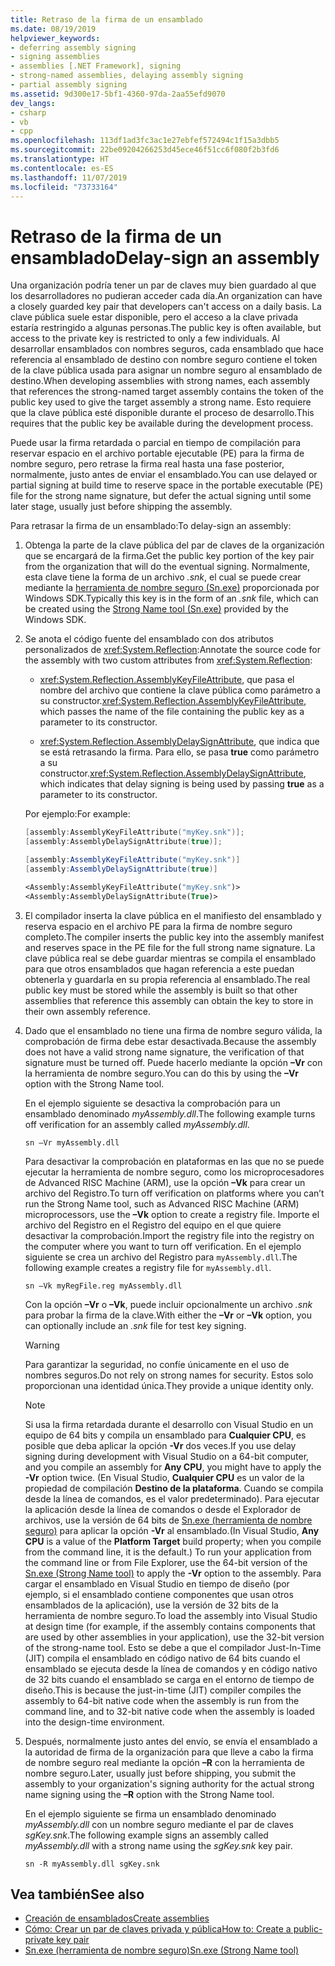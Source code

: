 ```yaml
---
title: Retraso de la firma de un ensamblado
ms.date: 08/19/2019
helpviewer_keywords:
- deferring assembly signing
- signing assemblies
- assemblies [.NET Framework], signing
- strong-named assemblies, delaying assembly signing
- partial assembly signing
ms.assetid: 9d300e17-5bf1-4360-97da-2aa55efd9070
dev_langs:
- csharp
- vb
- cpp
ms.openlocfilehash: 113df1ad3fc3ac1e27ebfef572494c1f15a3dbb5
ms.sourcegitcommit: 22be09204266253d45ece46f51cc6f080f2b3fd6
ms.translationtype: HT
ms.contentlocale: es-ES
ms.lasthandoff: 11/07/2019
ms.locfileid: "73733164"
---
```

# <a name="delay-sign-an-assembly"></a><span data-ttu-id="f5471-102">Retraso de la firma de un ensamblado</span><span class="sxs-lookup"><span data-stu-id="f5471-102">Delay-sign an assembly</span></span>

<span data-ttu-id="f5471-103">Una organización podría tener un par de claves muy bien guardado al que los desarrolladores no pudieran acceder cada día.</span><span class="sxs-lookup"><span data-stu-id="f5471-103">An organization can have a closely guarded key pair that developers can't access on a daily basis.</span></span> <span data-ttu-id="f5471-104">La clave pública suele estar disponible, pero el acceso a la clave privada estaría restringido a algunas personas.</span><span class="sxs-lookup"><span data-stu-id="f5471-104">The public key is often available, but access to the private key is restricted to only a few individuals.</span></span> <span data-ttu-id="f5471-105">Al desarrollar ensamblados con nombres seguros, cada ensamblado que hace referencia al ensamblado de destino con nombre seguro contiene el token de la clave pública usada para asignar un nombre seguro al ensamblado de destino.</span><span class="sxs-lookup"><span data-stu-id="f5471-105">When developing assemblies with strong names, each assembly that references the strong-named target assembly contains the token of the public key used to give the target assembly a strong name.</span></span> <span data-ttu-id="f5471-106">Esto requiere que la clave pública esté disponible durante el proceso de desarrollo.</span><span class="sxs-lookup"><span data-stu-id="f5471-106">This requires that the public key be available during the development process.</span></span>

<span data-ttu-id="f5471-107">Puede usar la firma retardada o parcial en tiempo de compilación para reservar espacio en el archivo portable ejecutable (PE) para la firma de nombre seguro, pero retrase la firma real hasta una fase posterior, normalmente, justo antes de enviar el ensamblado.</span><span class="sxs-lookup"><span data-stu-id="f5471-107">You can use delayed or partial signing at build time to reserve space in the portable executable (PE) file for the strong name signature, but defer the actual signing until some later stage, usually just before shipping the assembly.</span></span>

<span data-ttu-id="f5471-108">Para retrasar la firma de un ensamblado:</span><span class="sxs-lookup"><span data-stu-id="f5471-108">To delay-sign an assembly:</span></span>

1. <span data-ttu-id="f5471-109">Obtenga la parte de la clave pública del par de claves de la organización que se encargará de la firma.</span><span class="sxs-lookup"><span data-stu-id="f5471-109">Get the public key portion of the key pair from the organization that will do the eventual signing.</span></span> <span data-ttu-id="f5471-110">Normalmente, esta clave tiene la forma de un archivo *.snk*, el cual se puede crear mediante la [herramienta de nombre seguro (Sn.exe)](../../framework/tools/sn-exe-strong-name-tool.md) proporcionada por Windows SDK.</span><span class="sxs-lookup"><span data-stu-id="f5471-110">Typically this key is in the form of an *.snk* file, which can be created using the [Strong Name tool (Sn.exe)](../../framework/tools/sn-exe-strong-name-tool.md) provided by the Windows SDK.</span></span>

2. <span data-ttu-id="f5471-111">Se anota el código fuente del ensamblado con dos atributos personalizados de <xref:System.Reflection>:</span><span class="sxs-lookup"><span data-stu-id="f5471-111">Annotate the source code for the assembly with two custom attributes from <xref:System.Reflection>:</span></span>

   - <span data-ttu-id="f5471-112"><xref:System.Reflection.AssemblyKeyFileAttribute>, que pasa el nombre del archivo que contiene la clave pública como parámetro a su constructor.</span><span class="sxs-lookup"><span data-stu-id="f5471-112"><xref:System.Reflection.AssemblyKeyFileAttribute>, which passes the name of the file containing the public key as a parameter to its constructor.</span></span>

   - <span data-ttu-id="f5471-113"><xref:System.Reflection.AssemblyDelaySignAttribute>, que indica que se está retrasando la firma. Para ello, se pasa **true** como parámetro a su constructor.</span><span class="sxs-lookup"><span data-stu-id="f5471-113"><xref:System.Reflection.AssemblyDelaySignAttribute>, which indicates that delay signing is being used by passing **true** as a parameter to its constructor.</span></span>

   <span data-ttu-id="f5471-114">Por ejemplo:</span><span class="sxs-lookup"><span data-stu-id="f5471-114">For example:</span></span>

   ```cpp
   [assembly:AssemblyKeyFileAttribute("myKey.snk")];
   [assembly:AssemblyDelaySignAttribute(true)];
   ```

   ```csharp
   [assembly:AssemblyKeyFileAttribute("myKey.snk")]
   [assembly:AssemblyDelaySignAttribute(true)]
   ```

   ```vb
   <Assembly:AssemblyKeyFileAttribute("myKey.snk")>
   <Assembly:AssemblyDelaySignAttribute(True)>
   ```

3. <span data-ttu-id="f5471-115">El compilador inserta la clave pública en el manifiesto del ensamblado y reserva espacio en el archivo PE para la firma de nombre seguro completo.</span><span class="sxs-lookup"><span data-stu-id="f5471-115">The compiler inserts the public key into the assembly manifest and reserves space in the PE file for the full strong name signature.</span></span> <span data-ttu-id="f5471-116">La clave pública real se debe guardar mientras se compila el ensamblado para que otros ensamblados que hagan referencia a este puedan obtenerla y guardarla en su propia referencia al ensamblado.</span><span class="sxs-lookup"><span data-stu-id="f5471-116">The real public key must be stored while the assembly is built so that other assemblies that reference this assembly can obtain the key to store in their own assembly reference.</span></span>

4. <span data-ttu-id="f5471-117">Dado que el ensamblado no tiene una firma de nombre seguro válida, la comprobación de firma debe estar desactivada.</span><span class="sxs-lookup"><span data-stu-id="f5471-117">Because the assembly does not have a valid strong name signature, the verification of that signature must be turned off.</span></span> <span data-ttu-id="f5471-118">Puede hacerlo mediante la opción **–Vr** con la herramienta de nombre seguro.</span><span class="sxs-lookup"><span data-stu-id="f5471-118">You can do this by using the **–Vr** option with the Strong Name tool.</span></span>

     <span data-ttu-id="f5471-119">En el ejemplo siguiente se desactiva la comprobación para un ensamblado denominado *myAssembly.dll*.</span><span class="sxs-lookup"><span data-stu-id="f5471-119">The following example turns off verification for an assembly called *myAssembly.dll*.</span></span>

   ```console
   sn –Vr myAssembly.dll
   ```

   <span data-ttu-id="f5471-120">Para desactivar la comprobación en plataformas en las que no se puede ejecutar la herramienta de nombre seguro, como los microprocesadores de Advanced RISC Machine (ARM), use la opción **–Vk** para crear un archivo del Registro.</span><span class="sxs-lookup"><span data-stu-id="f5471-120">To turn off verification on platforms where you can’t run the Strong Name tool, such as Advanced RISC Machine (ARM) microprocessors, use the **–Vk** option to create a registry file.</span></span> <span data-ttu-id="f5471-121">Importe el archivo del Registro en el Registro del equipo en el que quiere desactivar la comprobación.</span><span class="sxs-lookup"><span data-stu-id="f5471-121">Import the registry file into the registry on the computer where you want to turn off verification.</span></span> <span data-ttu-id="f5471-122">En el ejemplo siguiente se crea un archivo del Registro para `myAssembly.dll`.</span><span class="sxs-lookup"><span data-stu-id="f5471-122">The following example creates a registry file for `myAssembly.dll`.</span></span>

   ```console
   sn –Vk myRegFile.reg myAssembly.dll
   ```

   <span data-ttu-id="f5471-123">Con la opción **–Vr** o **–Vk**, puede incluir opcionalmente un archivo *.snk* para probar la firma de la clave.</span><span class="sxs-lookup"><span data-stu-id="f5471-123">With either the **–Vr** or **–Vk** option, you can optionally include an *.snk* file for test key signing.</span></span>

   > [!WARNING]
   > <span data-ttu-id="f5471-124">Para garantizar la seguridad, no confíe únicamente en el uso de nombres seguros.</span><span class="sxs-lookup"><span data-stu-id="f5471-124">Do not rely on strong names for security.</span></span> <span data-ttu-id="f5471-125">Estos solo proporcionan una identidad única.</span><span class="sxs-lookup"><span data-stu-id="f5471-125">They provide a unique identity only.</span></span>

   > [!NOTE]
   > <span data-ttu-id="f5471-126">Si usa la firma retardada durante el desarrollo con Visual Studio en un equipo de 64 bits y compila un ensamblado para **Cualquier CPU**, es posible que deba aplicar la opción **-Vr** dos veces.</span><span class="sxs-lookup"><span data-stu-id="f5471-126">If you use delay signing during development with Visual Studio on a 64-bit computer, and you compile an assembly for **Any CPU**, you might have to apply the **-Vr** option twice.</span></span> <span data-ttu-id="f5471-127">(En Visual Studio, **Cualquier CPU** es un valor de la propiedad de compilación **Destino de la plataforma**. Cuando se compila desde la línea de comandos, es el valor predeterminado). Para ejecutar la aplicación desde la línea de comandos o desde el Explorador de archivos, use la versión de 64 bits de [Sn.exe (herramienta de nombre seguro)](../../framework/tools/sn-exe-strong-name-tool.md) para aplicar la opción **-Vr** al ensamblado.</span><span class="sxs-lookup"><span data-stu-id="f5471-127">(In Visual Studio, **Any CPU** is a value of the **Platform Target** build property; when you compile from the command line, it is the default.) To run your application from the command line or from File Explorer, use the 64-bit version of the [Sn.exe (Strong Name tool)](../../framework/tools/sn-exe-strong-name-tool.md) to apply the **-Vr** option to the assembly.</span></span> <span data-ttu-id="f5471-128">Para cargar el ensamblado en Visual Studio en tiempo de diseño (por ejemplo, si el ensamblado contiene componentes que usan otros ensamblados de la aplicación), use la versión de 32 bits de la herramienta de nombre seguro.</span><span class="sxs-lookup"><span data-stu-id="f5471-128">To load the assembly into Visual Studio at design time (for example, if the assembly contains components that are used by other assemblies in your application), use the 32-bit version of the strong-name tool.</span></span> <span data-ttu-id="f5471-129">Esto se debe a que el compilador Just-In-Time (JIT) compila el ensamblado en código nativo de 64 bits cuando el ensamblado se ejecuta desde la línea de comandos y en código nativo de 32 bits cuando el ensamblado se carga en el entorno de tiempo de diseño.</span><span class="sxs-lookup"><span data-stu-id="f5471-129">This is because the just-in-time (JIT) compiler compiles the assembly to 64-bit native code when the assembly is run from the command line, and to 32-bit native code when the assembly is loaded into the design-time environment.</span></span>

5. <span data-ttu-id="f5471-130">Después, normalmente justo antes del envío, se envía el ensamblado a la autoridad de firma de la organización para que lleve a cabo la firma de nombre seguro real mediante la opción **–R** con la herramienta de nombre seguro.</span><span class="sxs-lookup"><span data-stu-id="f5471-130">Later, usually just before shipping, you submit the assembly to your organization's signing authority for the actual strong name signing using the **–R** option with the Strong Name tool.</span></span>

   <span data-ttu-id="f5471-131">En el ejemplo siguiente se firma un ensamblado denominado *myAssembly.dll* con un nombre seguro mediante el par de claves *sgKey.snk*.</span><span class="sxs-lookup"><span data-stu-id="f5471-131">The following example signs an assembly called *myAssembly.dll* with a strong name using the *sgKey.snk* key pair.</span></span>

   ```console
   sn -R myAssembly.dll sgKey.snk
   ```

## <a name="see-also"></a><span data-ttu-id="f5471-132">Vea también</span><span class="sxs-lookup"><span data-stu-id="f5471-132">See also</span></span>

- [<span data-ttu-id="f5471-133">Creación de ensamblados</span><span class="sxs-lookup"><span data-stu-id="f5471-133">Create assemblies</span></span>](create.md)
- [<span data-ttu-id="f5471-134">Cómo: Crear un par de claves privada y pública</span><span class="sxs-lookup"><span data-stu-id="f5471-134">How to: Create a public-private key pair</span></span>](create-public-private-key-pair.md)
- [<span data-ttu-id="f5471-135">Sn.exe (herramienta de nombre seguro)</span><span class="sxs-lookup"><span data-stu-id="f5471-135">Sn.exe (Strong Name tool)</span></span>](../../framework/tools/sn-exe-strong-name-tool.md)
